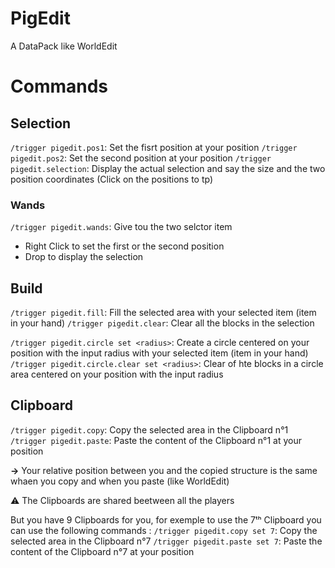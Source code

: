# PigEdit
A DataPack like WorldEdit


# Commands

## Selection
`/trigger pigedit.pos1`: Set the fisrt position at your position
`/trigger pigedit.pos2`: Set the second position at your position
`/trigger pigedit.selection`: Display the actual selection and say the size and the two position coordinates
(Click on the positions to tp)

### Wands
`/trigger pigedit.wands`: Give tou the two selctor item
* Right Click to set the first or the second position
* Drop to display the selection

## Build
`/trigger pigedit.fill`: Fill the selected area with your selected item (item in your hand)
`/trigger pigedit.clear`: Clear all the blocks in the selection

`/trigger pigedit.circle set <radius>`: Create a circle centered on your position with the input radius with your selected item (item in your hand)
`/trigger pigedit.circle.clear set <radius>`: Clear of hte blocks in a circle area centered on your position with the input radius

## Clipboard
`/trigger pigedit.copy`: Copy the selected area in the Clipboard n°1
`/trigger pigedit.paste`: Paste the content of the Clipboard n°1 at your position

 **→** Your relative position between you and the copied structure is the same whaen you copy and when you paste (like WorldEdit)

 ⚠️ The Clipboards are shared beetween all the players

But you have 9 Clipboards for you, for exemple to use the 7ᵗʰ Clipboard you can use the following commands :
`/trigger pigedit.copy set 7`: Copy the selected area in the Clipboard n°7
`/trigger pigedit.paste set 7`: Paste the content of the Clipboard n°7 at your position